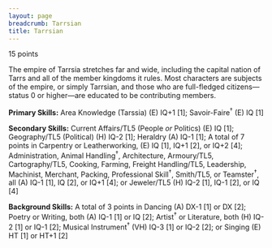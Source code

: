 ```yaml
---
layout: page
breadcrumb: Tarrsian
title: Tarrsian
---
```


<points>15 points</points>

The empire of Tarrsia stretches far and wide, including the capital nation of Tarrs and all of the member kingdoms it rules.  Most characters are subjects of the empire, or simply Tarrsian, and those who are full-fledged citizens—status 0 or higher—are educated to be contributing members.

**Primary Skills:**  Area Knowledge (Tarssia) (E) IQ+1 [1]; Savoir-Faire<sup>†</sup> (E) IQ [1]

**Secondary Skills:**  Current Affairs/TL5 (People _or_ Politics) (E) IQ [1]; Geography/TL5 (Political) (H) IQ-2 [1]; Heraldry (A) IQ-1 [1]; A total of 7 points in Carpentry or Leatherworking, (E) IQ [1], IQ+1 [2], or IQ+2 [4]; Administration, Animal Handling<sup>†</sup>, Architecture, Armoury/TL5, Cartography/TL5, Cooking, Farming, Freight Handling/TL5, Leadership, Machinist, Merchant, Packing, Professional Skill<sup>†</sup>, Smith/TL5, or Teamster<sup>†</sup>, all (A) IQ-1 [1], IQ [2], or IQ+1 [4]; or Jeweler/TL5 (H) IQ-2 [1], IQ-1 [2], or IQ [4]

**Background Skills:**  A total of 3 points in Dancing (A) DX-1 [1] or DX [2]; Poetry or Writing, both (A) IQ-1 [1] or IQ [2]; Artist<sup>†</sup> or Literature, both (H) IQ-2 [1] or IQ-1 [2]; Musical Instrument<sup>†</sup> (VH) IQ-3 [1] or IQ-2 [2]; or Singing (E) HT [1] or HT+1 [2]
